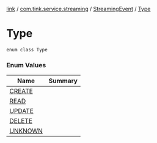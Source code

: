 [link](../../../index.md) / [com.tink.service.streaming](../../index.md) / [StreamingEvent](../index.md) / [Type](./index.md)

# Type

`enum class Type`

### Enum Values

| Name | Summary |
|---|---|
| [CREATE](-c-r-e-a-t-e.md) |  |
| [READ](-r-e-a-d.md) |  |
| [UPDATE](-u-p-d-a-t-e.md) |  |
| [DELETE](-d-e-l-e-t-e.md) |  |
| [UNKNOWN](-u-n-k-n-o-w-n.md) |  |
